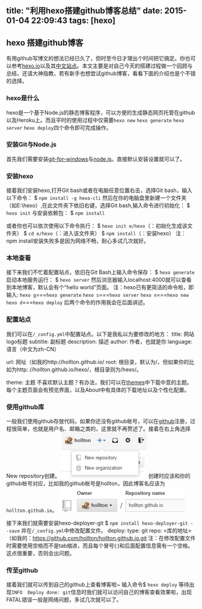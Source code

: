 title: "利用hexo搭建github博客总结"
date: 2015-01-04 22:09:43
tags: [hexo]
---
## hexo 搭建github博客
有用github写博文的想法已经已久了，但时至今日才理出个时间把它搞定。你也可以参考[hexo.io](http://hexo.io/)以及其[中文站点](http://hexo.io/zh-cn/)。本文主要是对自己今天的搭建过程做一个回顾与总结，还请大神指教，若有新手也想尝试github博客，看看下面的介绍也是个不错的选择。
### hexo是什么
hexo是一个基于Node.js的静态博客程序，可以方便的生成静态网页托管在github以及Heroku上。而且平时的使用过程中仅需要`hexo new` `hexo generate` `hexo server` `hexo deploy`四个命令即可完成操作。
<!--more-->
### 安装Git与Node.js
首先我们需要安装[git-for-windows](https://git-for-windows.github.io/ "git-for-windows")与[node.js](http://nodejs.org/ "node.js")。直接默认安装设置就可以了。
### 安装hexo
接着我们安装hexo,打开Git bash或者在电脑任意位置右击，选择Git bash，输入以下命令：
$ `npm install -g hexo-cli`
然后在你的电脑盘里新建一个文件夹（如E:\hexo）,在此文件夹下依旧右键，选择Git bash,输入命令进行初始化：
$ `hexo init`
与安装依赖包：
$ `npm install`</p>
或者你也可以依次使用以下命令执行：
$ `hexo init e/hexo`（：初始化生成该文件夹）
$ `cd e/hexo`（：进入该文件夹）
$ `npm install`（：安装hexo）
注：npm install安装失败多是因为网络不畅，耐心多试几次就好。
### 本地查看
接下来我们不忙着配置站点，依旧在Git Bash上输入命令保存：
$ `hexo generate`
启动本地服务运行：
$ `hexo server`
然后浏览器输入localhost:4000就可以查看到本地博客，默认会有个“hello world”页面。
注：hexo已有更简洁的命令啦，即输入:
`hexo g`===`hexo generate`
`hexo s`===`hexo server`
`hexo n`===`hexo new`
`hexo d`===`hexo deploy`
后两个命令的作用我会在后面讲述。
### 配置站点
我们可以在`/_config.yml`中配置站点。以下是我私以为要修改的地方：
title: 网站logo标题
subtitle: 副标题
description: 描述
author: 作者，也就是你
language: 语言（中文为zh-CN）

url: 网址（如我的http://hollton.github.io/
root: 根目录，默认为/，但如果你的比如为http: //hollton.github.io/hexo/，根目录则为/hexo/。

theme: 主题
不喜欢默认主题？有办法，我们可以在[themes](http://hexo.io/themes/)中下载中意的主题。每个主题页面会有预览界面，以及About中有具体的下载地址以及个性化配置。
### 使用github库
一般我们使用github存放代码，如果你还没有github帐号，可以在[github](https://github.com/)注册，过程很简单，也就是用户名、邮箱之类的，这里就不再赘述了。接着在右上角选择New repository创建。
![](/img/repo.png)
创建时应该和你的github帐号对应，比如我的github帐号是hollton，因此博客名应该为`hollton.github.io`。
![](/img/create.png)


接下来我们就需要安装hexo-deployer-git
$ `npm install hexo-deployer-git --save`
并在`/_config.yml`中修改配置文件。
deploy:
  type: git
  repo: <库的地址>（如我的：https://github.com/hollton/hollton.github.io.git
注：在修改配置文件时需要使用空格而不是tab缩进，而且每个冒号(:)和后面配置信息需有一个空格。这点很重要，否则会出问题。
### 传至github
接着我们就可以传到自己的github上查看博客啦~
输入命令$ `hexo deploy`
等待出现`INFO  Deploy done: git`信息时我们就可以访问自己的博客查看效果啦，出现FATAL错误一般是网络问题，多试几次就可以了。